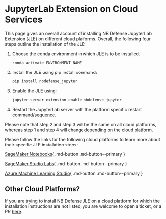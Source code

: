 # JupyterLab Extension on Cloud Services

This page gives an overall account of installing NB Defense JupyterLab Extension (JLE) on different cloud platforms. Overall, the following four steps outline the installation of the JLE:

1.  Choose the conda environment in which JLE is to be installed.

    ```bash
    conda activate ENVIRONMENT_NAME
    ```

2.  Install the JLE using pip install command:

    ```bash
    pip install nbdefense_jupyter
    ```

3.  Enable the JLE using:

    ```bash
    jupyter server extension enable nbdefense_jupyter
    ```

4.  Restart the JupyterLab server with the platform specific restart command/sequence.

Please note that step 2 and step 3 will be the same on all cloud platforms, whereas step 1 and step 4 will change depending on the cloud platform.

Please follow the links for the following cloud platforms to learn more about their specific JLE installation steps:

[SageMaker Notebooks](/getting-started/cloud-services/sage-maker-notebook-instances){ .md-button .md-button--primary }

[SageMaker Studio Labs](/getting-started/cloud-services/sage-maker-studio-lab){ .md-button .md-button--primary }

[Azure Machine Learning Studio](/getting-started/cloud-services/azure-ml-notebooks){ .md-button .md-button--primary }

## Other Cloud Platforms?

If you are trying to install NB Defense JLE on a cloud platform for which the installation instructions are not listed, you are welcome to open a ticket, or a PR [here](https://github.com/protectai/nbdefense/issues).
